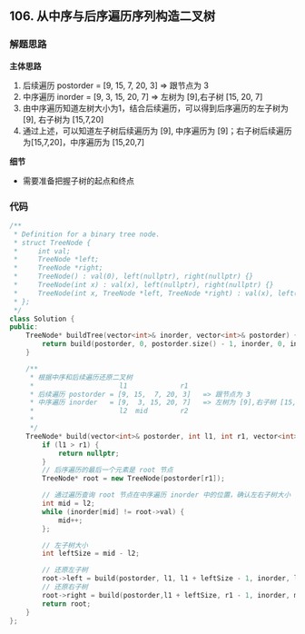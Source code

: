 ## 106. 从中序与后序遍历序列构造二叉树

### 解题思路
**主体思路**

1. 后续遍历 postorder = [9, 15,  7, 20, 3]   => 跟节点为 3
2. 中序遍历 inorder     = [9,  3, 15, 20, 7]   => 左树为 [9],右子树 [15, 20, 7]
3. 由中序遍历知道左树大小为1，结合后续遍历，可以得到后序遍历的左子树为 [9], 右子树为 [15,7,20]
4. 通过上述，可以知道左子树后续遍历为 [9], 中序遍历为 [9]；右子树后续遍历为[15,7,20]，中序遍历为 [15,20,7]

**细节**

- 需要准备把握子树的起点和终点

### 代码

```cpp
/**
 * Definition for a binary tree node.
 * struct TreeNode {
 *     int val;
 *     TreeNode *left;
 *     TreeNode *right;
 *     TreeNode() : val(0), left(nullptr), right(nullptr) {}
 *     TreeNode(int x) : val(x), left(nullptr), right(nullptr) {}
 *     TreeNode(int x, TreeNode *left, TreeNode *right) : val(x), left(left), right(right) {}
 * };
 */
class Solution {
public:
    TreeNode* buildTree(vector<int>& inorder, vector<int>& postorder) {
        return build(postorder, 0, postorder.size() - 1, inorder, 0, inorder.size() - 1);
    }

    /**
     * 根据中序和后续遍历还原二叉树
     *                     l1             r1
     * 后续遍历 postorder = [9, 15,  7, 20, 3]   => 跟节点为 3
     * 中序遍历 inorder   = [9,  3, 15, 20, 7]   => 左树为 [9],右子树 [15, 20, 7]
     *                     l2  mid        r2
     * 
     */
    TreeNode* build(vector<int>& postorder, int l1, int r1, vector<int>& inorder, int l2, int r2) {
        if (l1 > r1) {
            return nullptr;
        }
        // 后序遍历的最后一个元素是 root 节点
        TreeNode* root = new TreeNode(postorder[r1]);

        // 通过遍历查询 root 节点在中序遍历 inorder 中的位置，确认左右子树大小
        int mid = l2;
        while (inorder[mid] != root->val) {
            mid++;
        };

        // 左子树大小
        int leftSize = mid - l2;

        // 还原左子树
        root->left = build(postorder, l1, l1 + leftSize - 1, inorder, l2, mid - 1);
        // 还原右子树
        root->right = build(postorder,l1 + leftSize, r1 - 1, inorder, mid + 1, r2);
        return root;
    }
};
```
